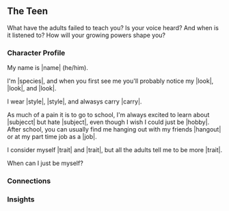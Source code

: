 ## The Teen
What have the adults failed to teach you?
Is your voice heard? And when is it listened to?
How will your growing powers shape you?


### Character Profile
My name is |name| (he/him).

I'm |species|, and when you first see me you'll probably notice my |look|, |look|, and |look|.

I wear |style|, |style|, and alwasys carry |carry|.

As much of a pain it is to go to school, I'm always excited to learn about |subjecct| but hate |subject|, even though I wish I could just be |hobby|. After school, you can usually find me hanging out with my friends |hangout| or at my part time job as a |job|.

I consider myself |trait| and |trait|, but all the adults tell me to be more |trait|.

When can I just be myself?

### Connections

### Insights